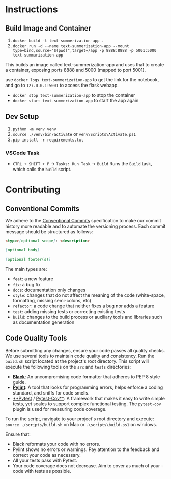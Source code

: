 # Instructions

## Build Image and Container

1. `docker build -t text-summerization-app .`
2. `docker run -d --name text-summerization-app --mount type=bind,source="$(pwd)",target=/app -p 8888:8888 -p 5001:5000 text-summarization-app`

This builds an image called text-summerization-app and uses that to create a container, exposing ports 8888 and 5000 (mapped to port 5001).

use `docker logs text-summerization-app` to get the link for the notebook, and go to `127.0.0.1:5001` to access the flask webapp.

-   `docker stop text-summerization-app` to stop the container
-   `docker start text-summerization-app` to start the app again

## Dev Setup

1. `python -m venv venv`
2. `source ./venv/bin/activate` or `venv\Scripts\Activate.ps1`
3. `pip install -r requirements.txt`

### VSCode Task
- `CTRL + SHIFT + P` -> `Tasks: Run Task` -> `Build`
Runs the `Build` task, which calls the `build` script.

# Contributing
## Conventional Commits

We adhere to the [Conventional Commits](https://www.conventionalcommits.org/en/v1.0.0/) specification to make our commit history more readable and to automate the versioning process. Each commit message should be structured as follows:

```markdown
<type>[optional scope]: <description>

[optional body]

[optional footer(s)]
```

The main types are:

- `feat`: a new feature
- `fix`: a bug fix
- `docs`: documentation only changes
- `style`: changes that do not affect the meaning of the code (white-space, formatting, missing semi-colons, etc)
- `refactor`: a code change that neither fixes a bug nor adds a feature
- `test`: adding missing tests or correcting existing tests
- `build`: changes to the build process or auxiliary tools and libraries such as documentation generation

## Code Quality Tools

Before submitting any changes, ensure your code passes all quality checks. We use several tools to maintain code quality and consistency. Run the `build.sh` script located at the project's root directory. This script will execute the following tools on the `src` and `tests` directories:

- [**Black**](https://black.readthedocs.io/en/stable/?badge=stable): An uncompromising code formatter that adheres to PEP 8 style guide.
- [**Pylint**](https://pylint.readthedocs.io/en/latest/): A tool that looks for programming errors, helps enforce a coding standard, and sniffs for code smells.
- [**Pytest](https://docs.pytest.org/en/8.0.x/) / [Pytest-Cov**](https://pytest-cov.readthedocs.io/en/latest/): A framework that makes it easy to write simple tests, yet scales to support complex functional testing. The `pytest-cov` plugin is used for measuring code coverage.

To run the script, navigate to your project's root directory and execute: `source ./scripts/build.sh` on Mac or `.\scripts\build.ps1` on windows.

Ensure that: 
- Black reformats your code with no errors.
- Pylint shows no errors or warnings. Pay attention to the feedback and correct your code as necessary.
- All your tests pass with Pytest.
- Your code coverage does not decrease. Aim to cover as much of your - code with tests as possible.
